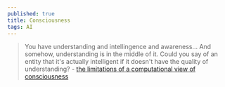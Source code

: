 ```yaml
---
published: true
title: Consciousness
tags: AI
---
```

> You have understanding and intellingence and awareness... And somehow, understanding is in the middle of it. Could you say of an entity that it's actually intelligent if it doesn't have the quality of understanding? - [the limitations of a computational view of consciousness](https://www.youtube.com/watch?v=orMtwOz6Db0)